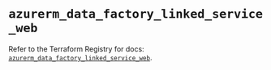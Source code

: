 # `azurerm_data_factory_linked_service_web`

Refer to the Terraform Registry for docs: [`azurerm_data_factory_linked_service_web`](https://registry.terraform.io/providers/hashicorp/azurerm/3.94.0/docs/resources/data_factory_linked_service_web).

